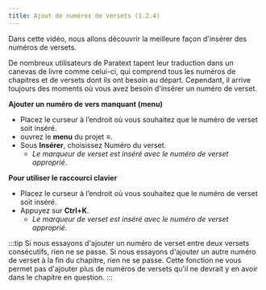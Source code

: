 ```yaml
---
title: Ajout de numéros de versets (1.2.4)
---
```


Dans cette vidéo, nous allons découvrir la meilleure façon d'insérer des numéros de versets.

De nombreux utilisateurs de Paratext tapent leur traduction dans un canevas de livre comme celui-ci, qui comprend tous les numéros de chapitres et de versets dont ils ont besoin au départ. Cependant, il arrive toujours des moments où vous avez besoin d'insérer un numéro de verset.

**Ajouter un numéro de vers manquant (menu)**

-  Placez le curseur à l’endroit où vous souhaitez que le numéro de verset soit inséré.
-  ouvrez le **menu** du projet **≡**.
-  Sous **Insérer**, choisissez Numéro du verset.  
   -  *Le marqueur de verset est inséré avec le numéro de verset approprié*.

**Pour utiliser le raccourci clavier**

-  Placez le curseur à l’endroit où vous souhaitez que le numéro de verset soit inséré.
-  Appuyez sur **Ctrl+K**.  
   -  *Le marqueur de verset est inséré avec le numéro de verset approprié*.

:::tip
Si nous essayons d'ajouter un numéro de verset entre deux versets consécutifs, rien ne se passe. Si nous essayons d'ajouter un autre numéro de verset à la fin du chapitre, rien ne se passe. Cette fonction ne vous permet pas d'ajouter plus de numéros de versets qu'il ne devrait y en avoir dans le chapitre en question.
:::
